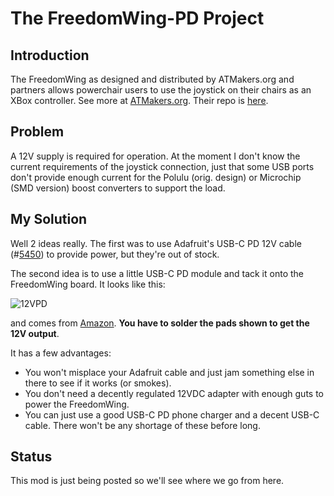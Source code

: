# The FreedomWing-PD Project	

## Introduction

The FreedomWing as designed and distributed by ATMakers.org and partners allows powerchair users to use the joystick on their chairs as an XBox controller. See more at [ATMakers.org](http://atmakers.org/freedomwing-build/). Their repo is [here](https://github.com/ATMakersOrg/FreedomWing/).

## Problem

A 12V supply is required for operation. At the moment I don't know the current requirements of the joystick connection, just that some USB ports don't provide enough current for the Polulu (orig. design) or Microchip (SMD version) boost converters to support the load.

## My Solution

Well 2 ideas really. The first was to use Adafruit's USB-C PD 12V cable (#[5450](https://www.adafruit.com/product/5450)) to provide power, but they're out of stock.

The second idea is to use a little USB-C PD module and tack it onto the FreedomWing board. It looks like this: 

![12VPD](C:\Users\john\Documents\GitHub\FreedomWing-PD\img\USB-C-PD-12.png)

and comes from [Amazon](https://smile.amazon.com/gp/product/B08LDJBN8P). **You have to solder the pads shown to get the 12V output**.

It has a few advantages:

* You won't misplace your Adafruit cable and just jam something else in there to see if it works (or smokes).
* You don't need a decently regulated 12VDC adapter with enough guts to power the FreedomWing.
* You can just use a good USB-C PD phone charger and a decent USB-C cable. There won't be any shortage of these before long.

## Status

This mod is just being posted so we'll see where we go from here.